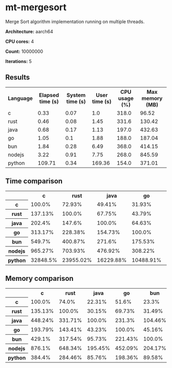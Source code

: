 # mt-mergesort

Merge Sort algorithm implementation running on multiple threads.

**Architecture:** aarch64

**CPU cores:** 4

**Count:** 10000000

**Iterations:** 5

## Results

<table>
  <tr>
    <th>Language</th>
    <th>Elapsed time (s)</th>
    <th>System time (s)</th>
    <th>User time (s)</th>
    <th>CPU usage (%)</th>
    <th>Max memory (MB)</th>
  </tr>
  <tr>
    <td>c</td>
    <td>0.33</td>
    <td>0.07</td>
    <td>1.0</td>
    <td>318.0</td>
    <td>96.52</td>
  </tr>
  <tr>
    <td>rust</td>
    <td>0.46</td>
    <td>0.08</td>
    <td>1.45</td>
    <td>331.6</td>
    <td>130.42</td>
  </tr>
  <tr>
    <td>java</td>
    <td>0.68</td>
    <td>0.17</td>
    <td>1.13</td>
    <td>197.0</td>
    <td>432.63</td>
  </tr>
  <tr>
    <td>go</td>
    <td>1.05</td>
    <td>0.1</td>
    <td>1.88</td>
    <td>188.0</td>
    <td>187.04</td>
  </tr>
  <tr>
    <td>bun</td>
    <td>1.84</td>
    <td>0.28</td>
    <td>6.49</td>
    <td>368.0</td>
    <td>414.15</td>
  </tr>
  <tr>
    <td>nodejs</td>
    <td>3.22</td>
    <td>0.91</td>
    <td>7.75</td>
    <td>268.0</td>
    <td>845.59</td>
  </tr>
  <tr>
    <td>python</td>
    <td>109.71</td>
    <td>0.34</td>
    <td>169.36</td>
    <td>154.0</td>
    <td>371.01</td>
  </tr>
</table>

## Time comparison

<table>
  <tr>
    <th></th>
    <th>c</th>
    <th>rust</th>
    <th>java</th>
    <th>go</th>
    <th>bun</th>
    <th>nodejs</th>
    <th>python</th>
  </tr>
  <tr>
    <th>c</th>
    <td>100.0%</td>
    <td>72.93%</td>
    <td>49.41%</td>
    <td>31.93%</td>
    <td>18.19%</td>
    <td>10.36%</td>
    <td>0.3%</td>
  </tr>
  <tr>
    <th>rust</th>
    <td>137.13%</td>
    <td>100.0%</td>
    <td>67.75%</td>
    <td>43.79%</td>
    <td>24.95%</td>
    <td>14.21%</td>
    <td>0.42%</td>
  </tr>
  <tr>
    <th>java</th>
    <td>202.4%</td>
    <td>147.6%</td>
    <td>100.0%</td>
    <td>64.63%</td>
    <td>36.82%</td>
    <td>20.97%</td>
    <td>0.62%</td>
  </tr>
  <tr>
    <th>go</th>
    <td>313.17%</td>
    <td>228.38%</td>
    <td>154.73%</td>
    <td>100.0%</td>
    <td>56.97%</td>
    <td>32.44%</td>
    <td>0.95%</td>
  </tr>
  <tr>
    <th>bun</th>
    <td>549.7%</td>
    <td>400.87%</td>
    <td>271.6%</td>
    <td>175.53%</td>
    <td>100.0%</td>
    <td>56.95%</td>
    <td>1.67%</td>
  </tr>
  <tr>
    <th>nodejs</th>
    <td>965.27%</td>
    <td>703.93%</td>
    <td>476.92%</td>
    <td>308.22%</td>
    <td>175.6%</td>
    <td>100.0%</td>
    <td>2.94%</td>
  </tr>
  <tr>
    <th>python</th>
    <td>32848.5%</td>
    <td>23955.02%</td>
    <td>16229.88%</td>
    <td>10488.91%</td>
    <td>5975.71%</td>
    <td>3403.04%</td>
    <td>100.0%</td>
  </tr>
</table>

## Memory comparison

<table>
  <tr>
    <th></th>
    <th>c</th>
    <th>rust</th>
    <th>java</th>
    <th>go</th>
    <th>bun</th>
    <th>nodejs</th>
    <th>python</th>
  </tr>
  <tr>
    <th>c</th>
    <td>100.0%</td>
    <td>74.0%</td>
    <td>22.31%</td>
    <td>51.6%</td>
    <td>23.3%</td>
    <td>11.41%</td>
    <td>26.01%</td>
  </tr>
  <tr>
    <th>rust</th>
    <td>135.13%</td>
    <td>100.0%</td>
    <td>30.15%</td>
    <td>69.73%</td>
    <td>31.49%</td>
    <td>15.42%</td>
    <td>35.15%</td>
  </tr>
  <tr>
    <th>java</th>
    <td>448.24%</td>
    <td>331.71%</td>
    <td>100.0%</td>
    <td>231.3%</td>
    <td>104.46%</td>
    <td>51.16%</td>
    <td>116.61%</td>
  </tr>
  <tr>
    <th>go</th>
    <td>193.79%</td>
    <td>143.41%</td>
    <td>43.23%</td>
    <td>100.0%</td>
    <td>45.16%</td>
    <td>22.12%</td>
    <td>50.41%</td>
  </tr>
  <tr>
    <th>bun</th>
    <td>429.1%</td>
    <td>317.54%</td>
    <td>95.73%</td>
    <td>221.43%</td>
    <td>100.0%</td>
    <td>48.98%</td>
    <td>111.63%</td>
  </tr>
  <tr>
    <th>nodejs</th>
    <td>876.1%</td>
    <td>648.34%</td>
    <td>195.45%</td>
    <td>452.09%</td>
    <td>204.17%</td>
    <td>100.0%</td>
    <td>227.92%</td>
  </tr>
  <tr>
    <th>python</th>
    <td>384.4%</td>
    <td>284.46%</td>
    <td>85.76%</td>
    <td>198.36%</td>
    <td>89.58%</td>
    <td>43.88%</td>
    <td>100.0%</td>
  </tr>
</table>
